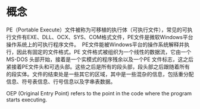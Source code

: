 # 概念
PE（Portable Execute）文件被称为可移植的执行体（可执行文件），常见的可执行文件有EXE、DLL、OCX、SYS、COM格式文件，PE文件是微软Windows平台操作系统上的可执行程序文件。  PE文件能被Windows平台的操作系统解释并执行，因此有固定的文件格式。PE 文件格式被组织为一个线性的数据流，它由一个MS-DOS 头部开始，接着是一个实模式的程序残余以及一个PE 文件标志，这之后紧接着PE文件头和可选头部。这些之后是所有的段头部，段头部之后跟随着所有的段实体。文件的结束处是一些其它的区域，其中是一些混杂的信息，包括重分配信息、符号表信息、行号信息以及字串表数据。

OEP (Original Entry Point)  refers to the point in the code where the program starts executing.